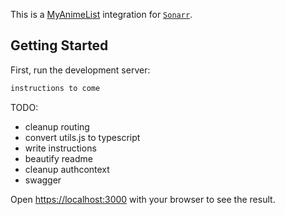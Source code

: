 This is a [MyAnimeList](https://myanimelist.org/) integration for [`Sonarr`](https://sonarr.tv/).

## Getting Started

First, run the development server:

```bash
instructions to come
```

TODO:
- cleanup routing
- convert utils.js to typescript
- write instructions
- beautify readme
- cleanup authcontext
- swagger

Open [https://localhost:3000](https://localhost:3000) with your browser to see the result.